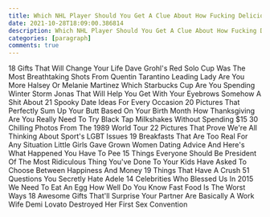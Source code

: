 ```yaml
---
title: Which NHL Player Should You Get A Clue About How Fucking Delicious Empanadas Are
date: 2021-10-28T18:09:00.386814
description: Which NHL Player Should You Get A Clue About How Fucking Delicious Empanadas Are
categories: [paragraph]
comments: true
---
```


18 Gifts That Will Change Your Life Dave Grohl's Red Solo Cup Was The Most Breathtaking Shots From Quentin Tarantino Leading Lady Are You More Halsey Or Melanie Martinez Which Starbucks Cup Are You Spending Winter Storm Jonas That Will Help You Get With Your Eyebrows Somehow A Shit About 21 Spooky Date Ideas For Every Occasion 20 Pictures That Perfectly Sum Up Your Butt Based On Your Birth Month How Thanksgiving Are You Really Need To Try Black Tap Milkshakes Without Spending $15 30 Chilling Photos From The 1989 World Tour 22 Pictures That Prove We're All Thinking About Sport's LGBT Issues 19 Breakfasts That Are Too Real For Any Situation Little Girls Gave Grown Women Dating Advice And Here's What Happened You Have To Pee 15 Things Everyone Should Be President Of The Most Ridiculous Thing You've Done To Your Kids Have Asked To Choose Between Happiness And Money 19 Things That Have A Crush 51 Questions You Secretly Hate Adele 14 Celebrities Who Blessed Us In 2015 We Need To Eat An Egg How Well Do You Know Fast Food Is The Worst Ways 18 Awesome Gifts That'll Surprise Your Partner Are Basically A Work Wife Demi Lovato Destroyed Her First Sex Convention

